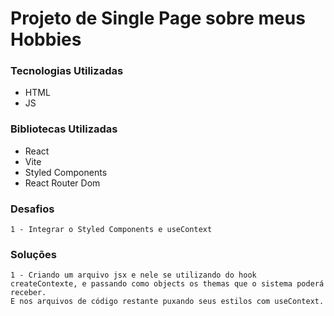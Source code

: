 # Projeto de Single Page sobre meus Hobbies

### Tecnologias Utilizadas
- HTML
- JS

### Bibliotecas Utilizadas
- React
- Vite
- Styled Components
- React Router Dom

### Desafios
    1 - Integrar o Styled Components e useContext

### Soluções
    1 - Criando um arquivo jsx e nele se utilizando do hook createContexte, e passando como objects os themas que o sistema poderá receber. 
    E nos arquivos de código restante puxando seus estilos com useContext.